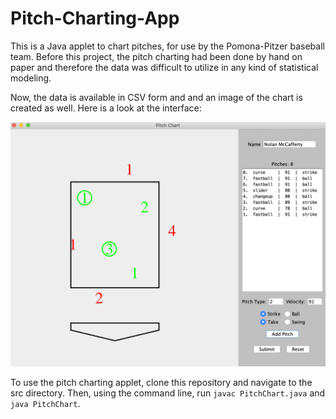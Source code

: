 # Pitch-Charting-App

This is a Java applet to chart pitches, for use by the Pomona-Pitzer baseball team. Before this project, the pitch charting had been done by hand on paper and therefore the data was difficult to utilize in any kind of statistical modeling. 

Now, the data is available in CSV form and and an image of the chart is created as well. Here is a look at the interface:

![pitch charting applet](https://github.com/NolanJMcCafferty/Pitch-Charting-App/blob/master/pitchChart.png)

To use the pitch charting applet, clone this repository and navigate to the src directory. Then, using the command line, run ``javac PitchChart.java`` and ``java PitchChart``.
